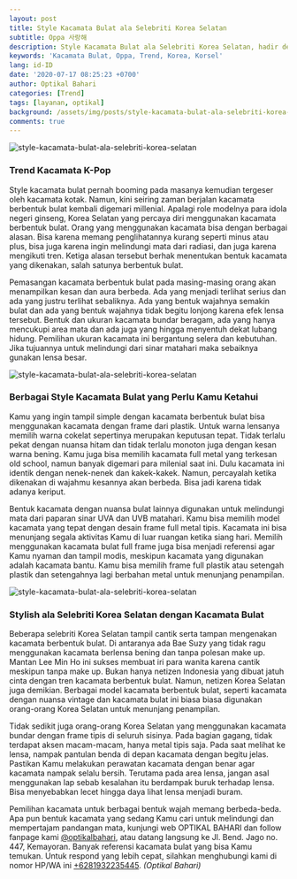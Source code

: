```yaml
---
layout: post
title: Style Kacamata Bulat ala Selebriti Korea Selatan
subtitle: Oppa 사랑해
description: Style Kacamata Bulat ala Selebriti Korea Selatan, hadir dengan berbagai model dan kerap digunakan oleh selebriti KPop.
keywords: 'Kacamata Bulat, Oppa, Trend, Korea, Korsel'
lang: id-ID
date: '2020-07-17 08:25:23 +0700'
author: Optikal Bahari
categories: [Trend]
tags: [layanan, optikal]
background: /assets/img/posts/style-kacamata-bulat-ala-selebriti-korea-selatan/style-kacamata-bulat-ala-selebriti-korea-selatan-00.webp
comments: true
---
```


<div class="card-deck mb-3">
  <div class="card shadow p-3 mb-5 bg-white rounded">
    <img
      data-src="/assets/img/posts/style-kacamata-bulat-ala-selebriti-korea-selatan/style-kacamata-bulat-ala-selebriti-korea-selatan-01.webp"
      src="/assets/img/posts/style-kacamata-bulat-ala-selebriti-korea-selatan/style-kacamata-bulat-ala-selebriti-korea-selatan-01.webp"
      class="card-img-top"
      alt="style-kacamata-bulat-ala-selebriti-korea-selatan" />
    <div class="card-body">
      <h3 class="card-title">Trend Kacamata K-Pop</h3>
      <p class="card-text text-left">
        Style kacamata bulat pernah booming pada masanya kemudian tergeser oleh kacamata kotak. Namun, kini seiring zaman                                
      berjalan kacamata berbentuk bulat kembali digemari millenial. Apalagi role modelnya para idola negeri ginseng, Korea
      Selatan yang percaya diri menggunakan kacamata berbentuk bulat. Orang yang menggunakan kacamata bisa dengan berbagai alasan. 
      Bisa karena memang penglihatannya kurang seperti minus atau plus, bisa juga karena ingin melindungi mata dari radiasi, dan 
      juga karena mengikuti tren. Ketiga alasan tersebut berhak menentukan bentuk kacamata yang dikenakan, salah satunya berbentuk bulat.
      </p>
      <p class="card-text text-left">
        Pemasangan kacamata berbentuk bulat pada masing-masing orang akan menampilkan kesan dan aura berbeda. Ada yang menjadi                                
      terlihat serius dan ada yang justru terlihat sebaliknya. Ada yang bentuk wajahnya semakin bulat dan ada yang bentuk
      wajahnya tidak begitu lonjong karena efek lensa tersebut. Bentuk dan ukuran kacamata bundar beragam, ada yang hanya mencukupi area 
      mata dan ada juga yang hingga menyentuh dekat lubang hidung. Pemilihan ukuran kacamata ini bergantung selera dan kebutuhan. 
      Jika tujuannya untuk melindungi dari sinar matahari maka sebaiknya gunakan lensa besar.
      </p>
    </div>
  </div>
</div>

<div class="card-deck mb-3">
  <div class="card shadow p-3 mb-5 bg-white rounded">
    <img
      data-src="/assets/img/posts/style-kacamata-bulat-ala-selebriti-korea-selatan/style-kacamata-bulat-ala-selebriti-korea-selatan-02.webp"
      src="/assets/img/posts/style-kacamata-bulat-ala-selebriti-korea-selatan/style-kacamata-bulat-ala-selebriti-korea-selatan-02.webp"
      class="card-img-top"
      alt="style-kacamata-bulat-ala-selebriti-korea-selatan" />
    <div class="card-body">
      <h3 class="card-title">
        Berbagai Style Kacamata Bulat yang Perlu Kamu Ketahui
      </h3>
      <p class="card-text text-left">
        Kamu yang ingin tampil simple dengan kacamata berbentuk bulat bisa menggunakan kacamata dengan frame dari plastik.                                
        Untuk warna lensanya memilih warna cokelat sepertinya merupakan keputusan tepat. Tidak terlalu pekat dengan nuansa
        hitam dan tidak terlalu monoton juga dengan kesan warna bening. Kamu juga bisa memilih kacamata full metal yang terkesan 
        old school, namun banyak digemari para milenial saat ini. Dulu kacamata ini identik dengan nenek-nenek dan kakek-kakek. 
        Namun, percayalah ketika dikenakan di wajahmu kesannya akan berbeda. Bisa jadi karena tidak adanya keriput.
      </p>
      <p class="card-text text-left">
        Bentuk kacamata dengan nuansa bulat lainnya digunakan untuk melindungi mata dari paparan sinar UVA dan UVB matahari.                                
          Kamu bisa memilih model kacamata yang tepat dengan desain frame full metal tipis. Kacamata ini bisa menunjang segala
          aktivitas Kamu di luar ruangan ketika siang hari. Memilih menggunakan kacamata bulat full frame juga bisa menjadi referensi 
          agar Kamu nyaman dan tampil modis, meskipun kacamata yang digunakan adalah kacamata bantu. Kamu bisa memilih frame full plastik 
          atau setengah plastik dan setengahnya lagi berbahan metal untuk menunjang penampilan.
      </p>
    </div>
  </div>
</div>

<div class="card-deck mb-3">
  <div class="card shadow p-3 mb-5 bg-white rounded">
    <img
      data-src="/assets/img/posts/style-kacamata-bulat-ala-selebriti-korea-selatan/style-kacamata-bulat-ala-selebriti-korea-selatan-03.webp"
      src="/assets/img/posts/style-kacamata-bulat-ala-selebriti-korea-selatan/style-kacamata-bulat-ala-selebriti-korea-selatan-03.webp"
      class="card-img-top"
      alt="style-kacamata-bulat-ala-selebriti-korea-selatan" />
    <div class="card-body">
      <h3 class="card-title">
        Stylish ala Selebriti Korea Selatan dengan Kacamata Bulat
      </h3>
      <p class="card-text text-left">
        Beberapa selebriti Korea Selatan tampil cantik serta tampan mengenakan kacamata berbentuk bulat. Di antaranya ada Bae                                
          Suzy yang tidak ragu menggunakan kacamata berlensa bening dan tanpa polesan make up. Mantan Lee Min Ho ini sukses
          membuat iri para wanita karena cantik meskipun tanpa make up.
        Bukan hanya netizen Indonesia yang dibuat jatuh cinta dengan tren kacamata berbentuk bulat. Namun, netizen Korea                  
          Selatan juga demikian. Berbagai model kacamata berbentuk bulat, seperti kacamata dengan nuansa vintage dan kacamata
          bulat ini biasa biasa digunakan orang-orang Korea Selatan untuk menunjang penampilan.
      </p>
      <p class="card-text text-left">
        Tidak sedikit juga orang-orang Korea Selatan yang menggunakan kacamata bundar dengan frame tipis di seluruh sisinya.                                
          Pada bagian gagang, tidak terdapat aksen macam-macam, hanya metal tipis saja. Pada saat melihat ke lensa, nampak
          pantulan benda di depan kacamata dengan begitu jelas.
        Pastikan Kamu melakukan perawatan kacamata dengan benar agar kacamata nampak selalu bersih. Terutama pada area lensa,                  
          jangan asal menggunakan lap sebab kesalahan itu berdampak buruk terhadap lensa. Bisa menyebabkan lecet hingga daya
          lihat lensa menjadi buram.
      </p>
      <p class="card-text text-left">
        Pemilihan kacamata untuk berbagai bentuk wajah memang berbeda-beda. Apa pun bentuk kacamata yang sedang Kamu cari untuk                                
          melindungi dan mempertajam pandangan mata, kunjungi web OPTIKAL BAHARI dan follow fanpage kami
        <a
          href="https://www.facebook.com/optikalbahari"
          id="FBClick"
          title="Facebook Page Optikal Bahari"
          class="FacebookPage">@optikalbahari</a>, atau datang langsung ke Jl. Bend. Jago no. 447, Kemayoran. Banyak referensi kacamata bulat yang bisa Kamu temukan.                                
          Untuk respond yang lebih cepat, silahkan menghubungi kami di nomor HP/WA ini
        <a
          href="https://api.whatsapp.com/send?phone=6281932235445&text=Hallo%2C+saya+butuh+informasi+lebih+lanjut+mengenai+Optikal+Bahari"
          id="WhatsAppClick"
          class="WhatsAppCall"
          title="Call WhatsApp">+6281932235445</a>.
        <em>(Optikal Bahari)</em>
      </p>
    </div>
  </div>
</div>
